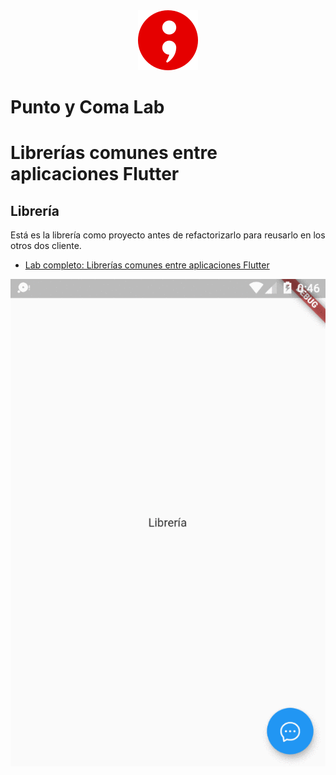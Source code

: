 
<div style="text-align:center"><a href="https://puntoycomalab.com"></a><img src="https://github.com/JavierSolis/Flutter_DemoLibreria_Libreria/raw/main/readme/image/logo.png" /></div>

# Punto y Coma Lab

# Librerías comunes entre aplicaciones Flutter 


## Librería

Está es la librería como proyecto antes de refactorizarlo para reusarlo en los otros dos cliente.

- [Lab completo: Librerías comunes entre aplicaciones Flutter ](http://blog.puntoycomalab.com/2021/01/04/librerias-comunes-entre-aplicaciones-flutter/)

![Alt Text](https://github.com/JavierSolis/Flutter_DemoLibreria_Libreria/raw/main/readme/image/demo.gif)
